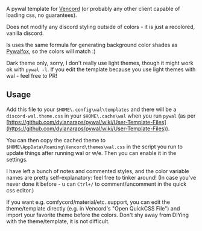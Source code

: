 A pywal template for [Vencord](https://github.com/Vendicated/Vencord) (or probably any other client capable of loading css, no guarantees).

Does not modify any discord styling outside of colors - it is just a recolored, vanilla discord.

Is uses the same formula for generating background color shades as [Pywalfox](https://github.com/Frewacom/pywalfox/tree/master), so the colors will match :)

Dark theme only, sorry, I don't really use light themes, though it might work ok with `pywal -l`. If you edit the template because you use light themes with wal - feel free to PR!

## Usage

Add this file to your `$HOME\.config\wal\templates` and there will be a `discord-wal.theme.css` in your `$HOME\.cache\wal` when you run `pywal` (as per [https://github.com/dylanaraps/pywal/wiki/User-Template-Files](https://github.com/dylanaraps/pywal/wiki/User-Template-Files)).

You can then copy the cached theme to `$HOME\AppData\Roaming\Vencord\themes\wal.css` in the script you run to update things after running wal or w/e. Then you can enable it in the settings.

I have left a bunch of notes and commented styles, and the color variable names are pretty self-explanatory: feel free to tinker around! (In case you've never done it before - u can `Ctrl+/` to comment/uncomment in the quick css editor.)

If you want e.g. comfycord/material/etc. support, you can edit the theme/template directly (e.g. in Vencord's "Open QuickCSS File") and import your favorite theme before the colors. Don't shy away from DIYing with the theme/template, it is not difficult.
